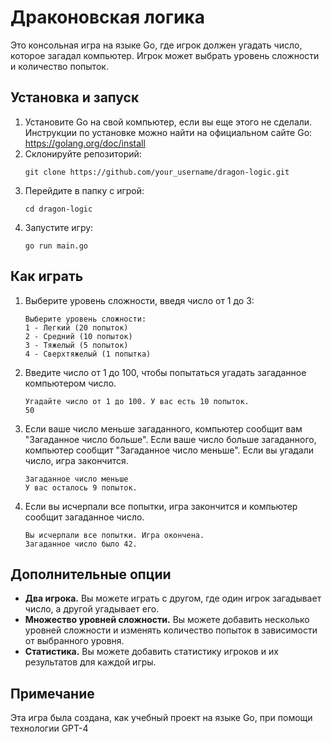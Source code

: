# Драконовская логика
Это консольная игра на языке Go, где игрок должен угадать число, которое загадал компьютер. Игрок может выбрать уровень сложности и количество попыток.

## Установка и запуск
1. Установите Go на свой компьютер, если вы еще этого не сделали. Инструкции по установке можно найти на официальном сайте Go: https://golang.org/doc/install
2. Склонируйте репозиторий:
    ```
    git clone https://github.com/your_username/dragon-logic.git
    ```
3. Перейдите в папку с игрой:
    ```
    cd dragon-logic
    ```
4. Запустите игру:
    ```
    go run main.go
    ```

## Как играть
1. Выберите уровень сложности, введя число от 1 до 3:
    ```
    Выберите уровень сложности:
    1 - Легкий (20 попыток)
    2 - Средний (10 попыток)
    3 - Тяжелый (5 попыток)
    4 - Сверхтяжелый (1 попытка)
    ```
2. Введите число от 1 до 100, чтобы попытаться угадать загаданное компьютером число.
    ```
    Угадайте число от 1 до 100. У вас есть 10 попыток.
    50
    ```
3. Если ваше число меньше загаданного, компьютер сообщит вам "Загаданное число больше". Если ваше число больше загаданного, компьютер сообщит "Загаданное число меньше". Если вы угадали число, игра закончится.
    ```
    Загаданное число меньше
    У вас осталось 9 попыток.
    ```
4. Если вы исчерпали все попытки, игра закончится и компьютер сообщит загаданное число.
    ```
    Вы исчерпали все попытки. Игра окончена.
    Загаданное число было 42.
    ```

## Дополнительные опции
* **Два игрока.** Вы можете играть с другом, где один игрок загадывает число, а другой угадывает его.
* **Множество уровней сложности.** Вы можете добавить несколько уровней сложности и изменять количество попыток в зависимости от выбранного уровня.
* **Статистика.** Вы можете добавить статистику игроков и их результатов для каждой игры.

## Примечание
Эта игра была создана, как учебный проект на языке Go, при помощи технологии GPT-4
